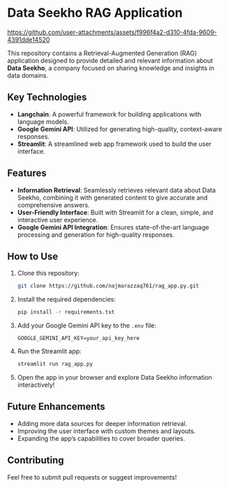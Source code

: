 # Data Seekho RAG Application

https://github.com/user-attachments/assets/f996f4a2-d310-4fda-9609-4391dde14520

This repository contains a Retrieval-Augmented Generation (RAG) application designed to provide detailed and relevant information about **Data Seekho**, a company focused on sharing knowledge and insights in data domains.

## Key Technologies

- **Langchain**: A powerful framework for building applications with language models.
- **Google Gemini API**: Utilized for generating high-quality, context-aware responses.
- **Streamlit**: A streamlined web app framework used to build the user interface.

## Features

- **Information Retrieval**: Seamlessly retrieves relevant data about Data Seekho, combining it with generated content to give accurate and comprehensive answers.
- **User-Friendly Interface**: Built with Streamlit for a clean, simple, and interactive user experience.
- **Google Gemini API Integration**: Ensures state-of-the-art language processing and generation for high-quality responses.

## How to Use

1. Clone this repository:
   ```bash
   git clone https://github.com/najmarazzaq761/rag_app.py.git
   ```

2. Install the required dependencies:
   ```bash
   pip install -r requirements.txt
   ```

3. Add your Google Gemini API key to the `.env` file:
   ```env
   GOOGLE_GEMINI_API_KEY=your_api_key_here
   ```

4. Run the Streamlit app:
   ```bash
   streamlit run rag_app.py
   ```

5. Open the app in your browser and explore Data Seekho information interactively!

## Future Enhancements

- Adding more data sources for deeper information retrieval.
- Improving the user interface with custom themes and layouts.
- Expanding the app’s capabilities to cover broader queries.

## Contributing

Feel free to submit pull requests or suggest improvements!
